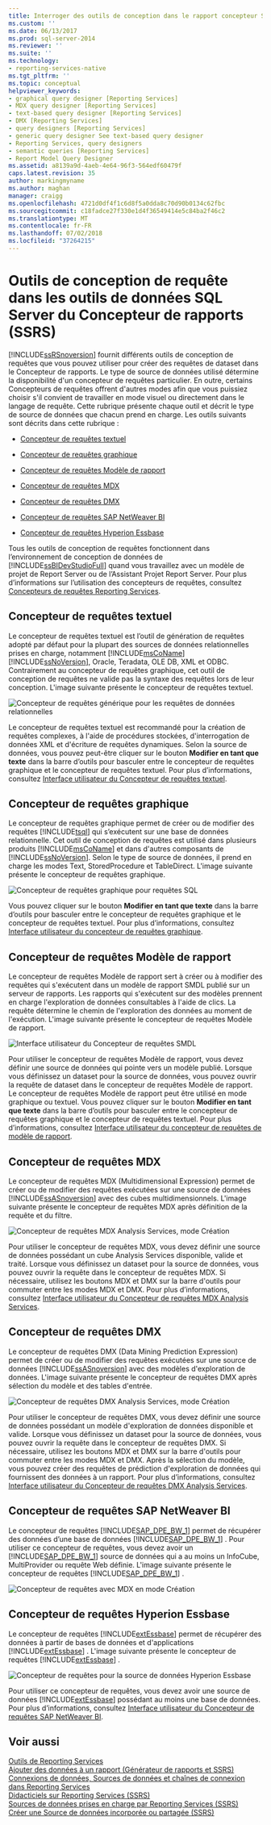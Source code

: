 ```yaml
---
title: Interroger des outils de conception dans le rapport concepteur SQL Server Data Tools (SSRS) | Microsoft Docs
ms.custom: ''
ms.date: 06/13/2017
ms.prod: sql-server-2014
ms.reviewer: ''
ms.suite: ''
ms.technology:
- reporting-services-native
ms.tgt_pltfrm: ''
ms.topic: conceptual
helpviewer_keywords:
- graphical query designer [Reporting Services]
- MDX query designer [Reporting Services]
- text-based query designer [Reporting Services]
- DMX [Reporting Services]
- query designers [Reporting Services]
- generic query designer See text-based query designer
- Reporting Services, query designers
- semantic queries [Reporting Services]
- Report Model Query Designer
ms.assetid: a8139a9d-4aeb-4e64-96f3-564edf60479f
caps.latest.revision: 35
author: markingmyname
ms.author: maghan
manager: craigg
ms.openlocfilehash: 4721d0df4f1c6d8f5a0dda8c70d90b0134c62fbc
ms.sourcegitcommit: c18fadce27f330e1d4f36549414e5c84ba2f46c2
ms.translationtype: MT
ms.contentlocale: fr-FR
ms.lasthandoff: 07/02/2018
ms.locfileid: "37264215"
---
```

# <a name="query-design-tools-in-report-designer-sql-server-data-tools-ssrs"></a>Outils de conception de requête dans les outils de données SQL Server du Concepteur de rapports (SSRS)
  [!INCLUDE[ssRSnoversion](../../includes/ssrsnoversion-md.md)] fournit différents outils de conception de requêtes que vous pouvez utiliser pour créer des requêtes de dataset dans le Concepteur de rapports. Le type de source de données utilisé détermine la disponibilité d'un concepteur de requêtes particulier. En outre, certains Concepteurs de requêtes offrent d'autres modes afin que vous puissiez choisir s'il convient de travailler en mode visuel ou directement dans le langage de requête. Cette rubrique présente chaque outil et décrit le type de source de données que chacun prend en charge. Les outils suivants sont décrits dans cette rubrique :  
  
-   [Concepteur de requêtes textuel](#Textbased)  
  
-   [Concepteur de requêtes graphique](#Graphical)  
  
-   [Concepteur de requêtes Modèle de rapport](#Model)  
  
-   [Concepteur de requêtes MDX](#MDX)  
  
-   [Concepteur de requêtes DMX](#DMX)  
  
-   [Concepteur de requêtes SAP NetWeaver BI](#SAPBW)  
  
-   [Concepteur de requêtes Hyperion Essbase](#Hyperion)  
  
 Tous les outils de conception de requêtes fonctionnent dans l’environnement de conception de données de [!INCLUDE[ssBIDevStudioFull](../../includes/ssbidevstudiofull-md.md)] quand vous travaillez avec un modèle de projet de Report Server ou de l’Assistant Projet Report Server. Pour plus d’informations sur l’utilisation des concepteurs de requêtes, consultez [Concepteurs de requêtes Reporting Services](../reporting-services-query-designers.md).  
  
##  <a name="Textbased"></a> Concepteur de requêtes textuel  
 Le concepteur de requêtes textuel est l’outil de génération de requêtes adopté par défaut pour la plupart des sources de données relationnelles prises en charge, notamment [!INCLUDE[msCoName](../../../includes/msconame-md.md)] [!INCLUDE[ssNoVersion](../../../includes/ssnoversion-md.md)], Oracle, Teradata, OLE DB, XML et ODBC. Contrairement au concepteur de requêtes graphique, cet outil de conception de requêtes ne valide pas la syntaxe des requêtes lors de leur conception. L'image suivante présente le concepteur de requêtes textuel.  
  
 ![Concepteur de requêtes générique pour les requêtes de données relationnelles](../../analysis-services/media/rsqd-dsaw-sql-generic.gif "Concepteur de requêtes générique pour les requêtes de données relationnelles")  
  
 Le concepteur de requêtes textuel est recommandé pour la création de requêtes complexes, à l'aide de procédures stockées, d'interrogation de données XML et d'écriture de requêtes dynamiques. Selon la source de données, vous pouvez peut-être cliquer sur le bouton **Modifier en tant que texte** dans la barre d’outils pour basculer entre le concepteur de requêtes graphique et le concepteur de requêtes textuel. Pour plus d’informations, consultez [Interface utilisateur du Concepteur de requêtes textuel](../text-based-query-designer-user-interface.md).  
  
##  <a name="Graphical"></a> Concepteur de requêtes graphique  
 Le concepteur de requêtes graphique permet de créer ou de modifier des requêtes [!INCLUDE[tsql](../../includes/tsql-md.md)] qui s’exécutent sur une base de données relationnelle. Cet outil de conception de requêtes est utilisé dans plusieurs produits [!INCLUDE[msCoName](../../../includes/msconame-md.md)] et dans d'autres composants de [!INCLUDE[ssNoVersion](../../../includes/ssnoversion-md.md)]. Selon le type de source de données, il prend en charge les modes Text, StoredProcedure et TableDirect. L'image suivante présente le concepteur de requêtes graphique.  
  
 ![Concepteur de requêtes graphique pour requêtes SQL](../media/rsqd-dsaw-sql.gif "Concepteur de requêtes graphique pour requêtes SQL")  
  
 Vous pouvez cliquer sur le bouton **Modifier en tant que texte** dans la barre d’outils pour basculer entre le concepteur de requêtes graphique et le concepteur de requêtes textuel. Pour plus d’informations, consultez [Interface utilisateur du concepteur de requêtes graphique](graphical-query-designer-user-interface.md).  
  
##  <a name="Model"></a> Concepteur de requêtes Modèle de rapport  
 Le concepteur de requêtes Modèle de rapport sert à créer ou à modifier des requêtes qui s'exécutent dans un modèle de rapport SMDL publié sur un serveur de rapports. Les rapports qui s'exécutent sur des modèles prennent en charge l'exploration de données consultables à l'aide de clics. La requête détermine le chemin de l'exploration des données au moment de l'exécution. L'image suivante présente le concepteur de requêtes Modèle de rapport.  
  
 ![Interface utilisateur du Concepteur de requêtes SMDL](../media/rsqd-dsawmodel-smql.gif "Interface utilisateur du Concepteur de requêtes SMDL")  
  
 Pour utiliser le concepteur de requêtes Modèle de rapport, vous devez définir une source de données qui pointe vers un modèle publié. Lorsque vous définissez un dataset pour la source de données, vous pouvez ouvrir la requête de dataset dans le concepteur de requêtes Modèle de rapport. Le concepteur de requêtes Modèle de rapport peut être utilisé en mode graphique ou textuel. Vous pouvez cliquer sur le bouton **Modifier en tant que texte** dans la barre d’outils pour basculer entre le concepteur de requêtes graphique et le concepteur de requêtes textuel. Pour plus d’informations, consultez [Interface utilisateur du concepteur de requêtes de modèle de rapport](report-model-query-designer-user-interface.md).  
  
##  <a name="MDX"></a> Concepteur de requêtes MDX  
 Le concepteur de requêtes MDX (Multidimensional Expression) permet de créer ou de modifier des requêtes exécutées sur une source de données [!INCLUDE[ssASnoversion](../../../includes/ssasnoversion-md.md)] avec des cubes multidimensionnels. L'image suivante présente le concepteur de requêtes MDX après définition de la requête et du filtre.  
  
 ![Concepteur de requêtes MDX Analysis Services, mode Création](../../analysis-services/media/rsqd-dsawas-mdx-designmode.gif "Concepteur de requêtes MDX Analysis Services, mode Création")  
  
 Pour utiliser le concepteur de requêtes MDX, vous devez définir une source de données possédant un cube Analysis Services disponible, valide et traité. Lorsque vous définissez un dataset pour la source de données, vous pouvez ouvrir la requête dans le concepteur de requêtes MDX. Si nécessaire, utilisez les boutons MDX et DMX sur la barre d'outils pour commuter entre les modes MDX et DMX. Pour plus d’informations, consultez [Interface utilisateur du Concepteur de requêtes MDX Analysis Services](analysis-services-mdx-query-designer-user-interface.md).  
  
##  <a name="DMX"></a> Concepteur de requêtes DMX  
 Le concepteur de requêtes DMX (Data Mining Prediction Expression) permet de créer ou de modifier des requêtes exécutées sur une source de données [!INCLUDE[ssASnoversion](../../../includes/ssasnoversion-md.md)] avec des modèles d'exploration de données. L'image suivante présente le concepteur de requêtes DMX après sélection du modèle et des tables d'entrée.  
  
 ![Concepteur de requêtes DMX Analysis Services, mode Création](../media/rsqd-dsawas-dmx-designmode.gif "Concepteur de requêtes DMX Analysis Services, mode Création")  
  
 Pour utiliser le concepteur de requêtes DMX, vous devez définir une source de données possédant un modèle d'exploration de données disponible et valide. Lorsque vous définissez un dataset pour la source de données, vous pouvez ouvrir la requête dans le concepteur de requêtes DMX. Si nécessaire, utilisez les boutons MDX et DMX sur la barre d'outils pour commuter entre les modes MDX et DMX. Après la sélection du modèle, vous pouvez créer des requêtes de prédiction d'exploration de données qui fournissent des données à un rapport. Pour plus d’informations, consultez [Interface utilisateur du Concepteur de requêtes DMX Analysis Services](analysis-services-dmx-query-designer-user-interface.md).  
  
##  <a name="SAPBW"></a> Concepteur de requêtes SAP NetWeaver BI  
 Le concepteur de requêtes [!INCLUDE[SAP_DPE_BW_1](../../../includes/sap-dpe-bw-1-md.md)] permet de récupérer des données d’une base de données [!INCLUDE[SAP_DPE_BW_1](../../../includes/sap-dpe-bw-1-md.md)] . Pour utiliser ce concepteur de requêtes, vous devez avoir un [!INCLUDE[SAP_DPE_BW_1](../../../includes/sap-dpe-bw-1-md.md)] source de données qui a au moins un InfoCube, MultiProvider ou requête Web définie. L'image suivante présente le concepteur de requêtes [!INCLUDE[SAP_DPE_BW_1](../../../includes/sap-dpe-bw-1-md.md)] .  
  
 ![Concepteur de requêtes avec MDX en mode Création](../media/rsqd-dssapbw-mdx-designmode.gif "Concepteur de requêtes avec MDX en mode Création")  
  
##  <a name="Hyperion"></a> Concepteur de requêtes Hyperion Essbase  
 Le concepteur de requêtes [!INCLUDE[extEssbase](../../../includes/extessbase-md.md)] permet de récupérer des données à partir de bases de données et d'applications [!INCLUDE[extEssbase](../../../includes/extessbase-md.md)] . L'image suivante présente le concepteur de requêtes [!INCLUDE[extEssbase](../../../includes/extessbase-md.md)] .  
  
 ![Concepteur de requêtes pour la source de données Hyperion Essbase](../media/rsqd-dshyperionessbase-mdx-designmode.gif "Concepteur de requêtes pour la source de données Hyperion Essbase")  
  
 Pour utiliser ce concepteur de requêtes, vous devez avoir une source de données [!INCLUDE[extEssbase](../../../includes/extessbase-md.md)] possédant au moins une base de données. Pour plus d’informations, consultez [Interface utilisateur du Concepteur de requêtes SAP NetWeaver BI](sap-netweaver-bi-query-designer-user-interface.md).  
  
## <a name="see-also"></a>Voir aussi  
 [Outils de Reporting Services](../tools/reporting-services-tools.md)   
 [Ajouter des données à un rapport &#40;Générateur de rapports et SSRS&#41;](report-datasets-ssrs.md)   
 [Connexions de données, Sources de données et chaînes de connexion dans Reporting Services](../data-connections-data-sources-and-connection-strings-in-reporting-services.md)   
 [Didacticiels sur Reporting Services &#40;SSRS&#41;](../reporting-services-tutorials-ssrs.md)   
 [Sources de données prises en charge par Reporting Services &#40;SSRS&#41;](../create-deploy-and-manage-mobile-and-paginated-reports.md)   
 [Créer une Source de données incorporée ou partagée &#40;SSRS&#41;](../create-an-embedded-or-shared-data-source-ssrs.md)  
  
  

